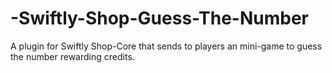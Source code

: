 # -Swiftly-Shop-Guess-The-Number
A plugin for Swiftly Shop-Core that sends to players an mini-game to guess the number rewarding credits.
